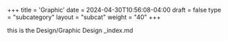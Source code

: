 +++
title = 'Graphic'
date = 2024-04-30T10:56:08-04:00
draft = false
type = "subcategory"
layout = "subcat"
weight = "40"
+++

this is the Design/Graphic Design _index.md